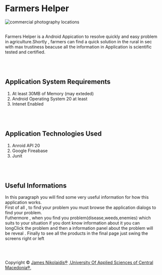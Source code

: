 <h1>Farmers Helper</h1>
<img src="http://i.imgur.com/AYUDeEG.png" alt="commercial photography locations">
<br/>
<br/>
<p>Farmers Helper is a Android Appication to resolve quickly and easy problem in agriculture.Shortly , farmers can find a quick solution in the rural  in sec  with  max trustiness beacuse all the  information in Application is scientific tested and certified.<p>
<br/>
<br/>

<h2>Application System Requirements</h2>
<ol>
<li>At least 30MB of Memory (may exteded)</li>
<li>Android Operating System 20 at least</li>
<li>Intenet Enabled</li>
</ol>
<br/>
<br/>
<h2>Application Technologies Used</h2>
<ol>
<li>Anroid API 20</li>
<li>Google Fireabase</li>
<li>Junit</li>
</ol>

<br/>
<br/>
<h2>Useful Informations</h2>
<p>In this paragraph you will find some very useful information for how this application works.<br/>
First of all , to find your problem you must browse the application dialogs to find your problem.<br/>
Futhermore , when you find you problem(disease,weeds,enemies) which suits to your situation if you dont know information about it you can longClick the problem and then a information panel about the problem will be reveal .
Finally to see all the products in the final page just swing the screens right or left 
</p>
<br/>
<br/>
<p>Copyright &copy; <a href="https://github.com/JamesNikolaidis">James Nikolaidis&reg;</a> ,<a href="http://informatics.teicm.gr/">University Of Applied Sciences of Central Macedonia&reg;</a>,
